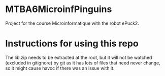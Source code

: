 # MTBA6MicroinfPinguins
Project for the course Microinformatique with the robot ePuck2.

# Instructions for using this repo
The lib.zip needs to be extracted at the root, but it will not be watched (excluded in gitignore) by git as it has lots of files that need never change, so it might cause havoc if there was an issue with it.
